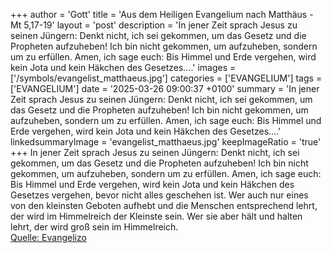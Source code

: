 +++
author = 'Gott'
title = 'Aus dem Heiligen Evangelium nach Matthäus - Mt 5,17-19'
layout = 'post'
description = 'In jener Zeit sprach Jesus zu seinen Jüngern:  Denkt nicht, ich sei gekommen, um das Gesetz und die Propheten aufzuheben! Ich bin nicht gekommen, um aufzuheben, sondern um zu erfüllen. Amen, ich sage euch: Bis Himmel und Erde vergehen, wird kein Jota und kein Häkchen des Gesetzes....'
images = ['/symbols/evangelist_matthaeus.jpg']
categories = ['EVANGELIUM']
tags = ['EVANGELIUM']
date = '2025-03-26 09:00:37 +0100'
summary = 'In jener Zeit sprach Jesus zu seinen Jüngern:  Denkt nicht, ich sei gekommen, um das Gesetz und die Propheten aufzuheben! Ich bin nicht gekommen, um aufzuheben, sondern um zu erfüllen. Amen, ich sage euch: Bis Himmel und Erde vergehen, wird kein Jota und kein Häkchen des Gesetzes....'
linkedsummaryImage = 'evangelist_matthaeus.jpg'
keepImageRatio = 'true'
+++
In jener Zeit sprach Jesus zu seinen Jüngern:  Denkt nicht, ich sei gekommen, um das Gesetz und die Propheten aufzuheben! Ich bin nicht gekommen, um aufzuheben, sondern um zu erfüllen.
Amen, ich sage euch: Bis Himmel und Erde vergehen, wird kein Jota und kein Häkchen des Gesetzes vergehen, bevor nicht alles geschehen ist.<!--more-->
Wer auch nur eines von den kleinsten Geboten aufhebt und die Menschen entsprechend lehrt, der wird im Himmelreich der Kleinste sein. Wer sie aber hält und halten lehrt, der wird groß sein im Himmelreich.<br> [Quelle: Evangelizo](https://evangeliumtagfuertag.org/DE/gospel)